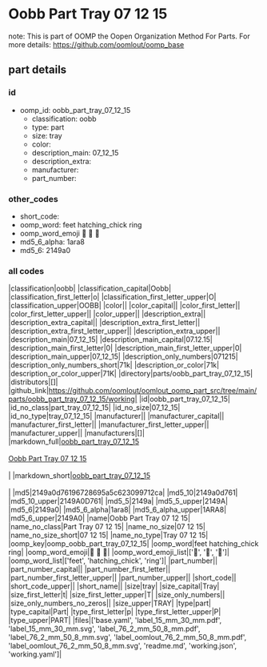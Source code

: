 # Oobb Part Tray 07 12 15  

note: This is part of OOMP the Oopen Organization Method For Parts. For more details: https://github.com/oomlout/oomp_base

##  part details





### id
* oomp_id: oobb_part_tray_07_12_15
  * classification: oobb
  * type: part
  * size: tray
  * color: 
  * description_main: 07_12_15
  * description_extra: 
  * manufacturer: 
  * part_number: 

### other_codes
* short_code: 
* oomp_word: feet hatching_chick ring
* oomp_word_emoji :feet: :hatching_chick: :ring:
* md5_6_alpha: 1ara8
* md5_6: 2149a0

### all codes 
|classification|oobb|
|classification_capital|Oobb|
|classification_first_letter|o|
|classification_first_letter_upper|O|
|classification_upper|OOBB|
|color||
|color_capital||
|color_first_letter||
|color_first_letter_upper||
|color_upper||
|description_extra||
|description_extra_capital||
|description_extra_first_letter||
|description_extra_first_letter_upper||
|description_extra_upper||
|description_main|07_12_15|
|description_main_capital|07.12.15|
|description_main_first_letter|0|
|description_main_first_letter_upper|0|
|description_main_upper|07_12_15|
|description_only_numbers|071215|
|description_only_numbers_short|71k|
|description_or_color|71k|
|description_or_color_upper|71K|
|directory|parts/oobb_part_tray_07_12_15|
|distributors|[]|
|github_link|https://github.com/oomlout/oomlout_oomp_part_src/tree/main/parts/oobb_part_tray_07_12_15/working|
|id|oobb_part_tray_07_12_15|
|id_no_class|part_tray_07_12_15|
|id_no_size|07_12_15|
|id_no_type|tray_07_12_15|
|manufacturer||
|manufacturer_capital||
|manufacturer_first_letter||
|manufacturer_first_letter_upper||
|manufacturer_upper||
|manufacturers|[]|
|markdown_full|[oobb_part_tray_07_12_15](https://github.com/oomlout/oomlout_oomp_part_src/tree/main/parts/oobb_part_tray_07_12_15/working)<br>[](https://github.com/oomlout/oomlout_oomp_part_src/tree/main/parts/oobb_part_tray_07_12_15/working)<br>[Oobb Part Tray 07 12 15](https://github.com/oomlout/oomlout_oomp_part_src/tree/main/parts/oobb_part_tray_07_12_15/working)<br><br>|
|markdown_short|[oobb_part_tray_07_12_15](https://github.com/oomlout/oomlout_oomp_part_src/tree/main/parts/oobb_part_tray_07_12_15/working)<br><br>|
|md5|2149a0d76196728695a5c623099712ca|
|md5_10|2149a0d761|
|md5_10_upper|2149A0D761|
|md5_5|2149a|
|md5_5_upper|2149A|
|md5_6|2149a0|
|md5_6_alpha|1ara8|
|md5_6_alpha_upper|1ARA8|
|md5_6_upper|2149A0|
|name|Oobb Part Tray 07 12 15|
|name_no_class|Part Tray 07 12 15|
|name_no_size|07 12 15|
|name_no_size_short|07 12 15|
|name_no_type|Tray 07 12 15|
|oomp_key|oomp_oobb_part_tray_07_12_15|
|oomp_word|feet hatching_chick ring|
|oomp_word_emoji|:feet: :hatching_chick: :ring:|
|oomp_word_emoji_list|[':feet:', ':hatching_chick:', ':ring:']|
|oomp_word_list|['feet', 'hatching_chick', 'ring']|
|part_number||
|part_number_capital||
|part_number_first_letter||
|part_number_first_letter_upper||
|part_number_upper||
|short_code||
|short_code_upper||
|short_name||
|size|tray|
|size_capital|Tray|
|size_first_letter|t|
|size_first_letter_upper|T|
|size_only_numbers||
|size_only_numbers_no_zeros||
|size_upper|TRAY|
|type|part|
|type_capital|Part|
|type_first_letter|p|
|type_first_letter_upper|P|
|type_upper|PART|
|files|['base.yaml', 'label_15_mm_30_mm.pdf', 'label_15_mm_30_mm.svg', 'label_76_2_mm_50_8_mm.pdf', 'label_76_2_mm_50_8_mm.svg', 'label_oomlout_76_2_mm_50_8_mm.pdf', 'label_oomlout_76_2_mm_50_8_mm.svg', 'readme.md', 'working.json', 'working.yaml']|
